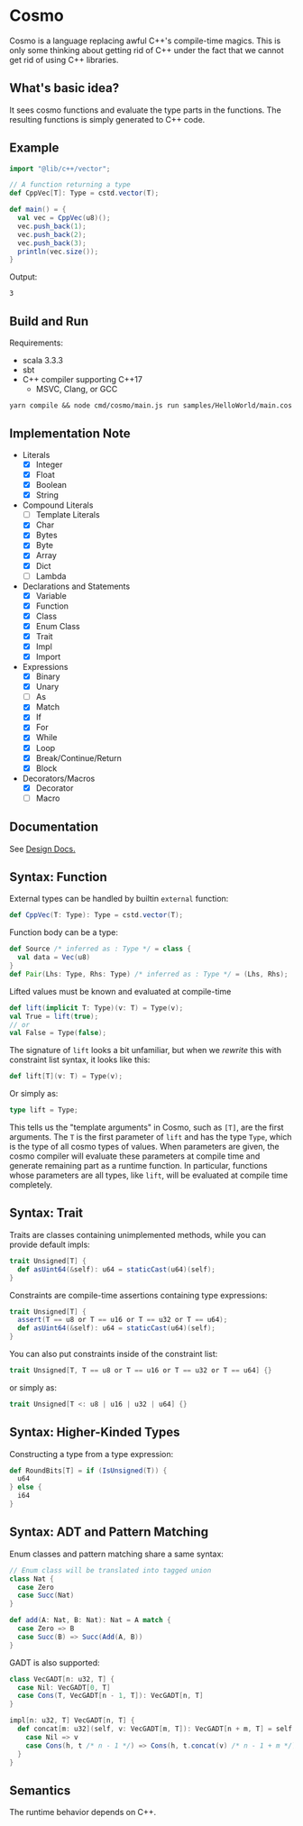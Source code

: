# Cosmo

Cosmo is a language replacing awful C++'s compile-time magics. This is only some thinking about getting rid of C++ under the fact that we cannot get rid of using C++ libraries.

## What's basic idea?

It sees cosmo functions and evaluate the type parts in the functions. The resulting functions is simply generated to C++ code.

## Example

```scala
import "@lib/c++/vector";

// A function returning a type
def CppVec[T]: Type = cstd.vector(T);

def main() = {
  val vec = CppVec(u8)();
  vec.push_back(1);
  vec.push_back(2);
  vec.push_back(3);
  println(vec.size());
}
```

Output:

```
3
```

## Build and Run

Requirements:

- scala 3.3.3
- sbt
- C++ compiler supporting C++17
  - MSVC, Clang, or GCC

```
yarn compile && node cmd/cosmo/main.js run samples/HelloWorld/main.cos
```

## Implementation Note

- Literals
  - [x] Integer
  - [x] Float
  - [x] Boolean
  - [x] String
- Compound Literals
  - [ ] Template Literals
  - [x] Char
  - [x] Bytes
  - [x] Byte
  - [x] Array
  - [x] Dict
  - [ ] Lambda
- Declarations and Statements
  - [x] Variable
  - [x] Function
  - [x] Class
  - [x] Enum Class
  - [x] Trait
  - [x] Impl
  - [x] Import
- Expressions
  - [x] Binary
  - [x] Unary
  - [ ] As
  - [x] Match
  - [x] If
  - [x] For
  - [x] While
  - [x] Loop
  - [x] Break/Continue/Return
  - [x] Block
- Decorators/Macros
  - [x] Decorator
  - [ ] Macro

## Documentation

See [Design Docs.](https://myriad-dreamin.github.io/cosmo/)

## Syntax: Function

External types can be handled by builtin `external` function:

```scala
def CppVec(T: Type): Type = cstd.vector(T);
```

Function body can be a type:

```scala
def Source /* inferred as : Type */ = class {
  val data = Vec(u8)
}
def Pair(Lhs: Type, Rhs: Type) /* inferred as : Type */ = (Lhs, Rhs);
```

Lifted values must be known and evaluated at compile-time

```scala
def lift(implicit T: Type)(v: T) = Type(v);
val True = lift(true);
// or
val False = Type(false);
```

The signature of `lift` looks a bit unfamiliar, but when we _rewrite_ this with constraint list syntax, it looks like this:

```scala
def lift[T](v: T) = Type(v);
```

Or simply as:

```scala
type lift = Type;
```

This tells us the "template arguments" in Cosmo, such as `[T]`, are the first arguments. The `T` is the first parameter of `lift` and has the type `Type`, which is the type of all cosmo types of values. When parameters are given, the cosmo compiler will evaluate these parameters at compile time and generate remaining part as a runtime function. In particular, functions whose parameters are all types, like `lift`, will be evaluated at compile time completely.

## Syntax: Trait

Traits are classes containing unimplemented methods, while you can provide default impls:

```scala
trait Unsigned[T] {
  def asUint64(&self): u64 = staticCast(u64)(self);
}
```

Constraints are compile-time assertions containing type expressions:

```scala
trait Unsigned[T] {
  assert(T == u8 or T == u16 or T == u32 or T == u64);
  def asUint64(&self): u64 = staticCast(u64)(self);
}
```

You can also put constraints inside of the constraint list:

```scala
trait Unsigned[T, T == u8 or T == u16 or T == u32 or T == u64] {}
```

or simply as:

```scala
trait Unsigned[T <: u8 | u16 | u32 | u64] {}
```

## Syntax: Higher-Kinded Types

Constructing a type from a type expression:

```scala
def RoundBits[T] = if (IsUnsigned(T)) {
  u64
} else {
  i64
}
```

## Syntax: ADT and Pattern Matching

Enum classes and pattern matching share a same syntax:

```scala
// Enum class will be translated into tagged union
class Nat {
  case Zero
  case Succ(Nat)
}

def add(A: Nat, B: Nat): Nat = A match {
  case Zero => B
  case Succ(B) => Succ(Add(A, B))
}
```

GADT is also supported:

```scala
class VecGADT[n: u32, T] {
  case Nil: VecGADT[0, T]
  case Cons(T, VecGADT[n - 1, T]): VecGADT[n, T]
}

impl[n: u32, T] VecGADT[n, T] {
  def concat[m: u32](self, v: VecGADT[m, T]): VecGADT[n + m, T] = self match {
    case Nil => v
    case Cons(h, t /* n - 1 */) => Cons(h, t.concat(v) /* n - 1 + m */) // n + m
  }
}
```

## Semantics

The runtime behavior depends on C++.
